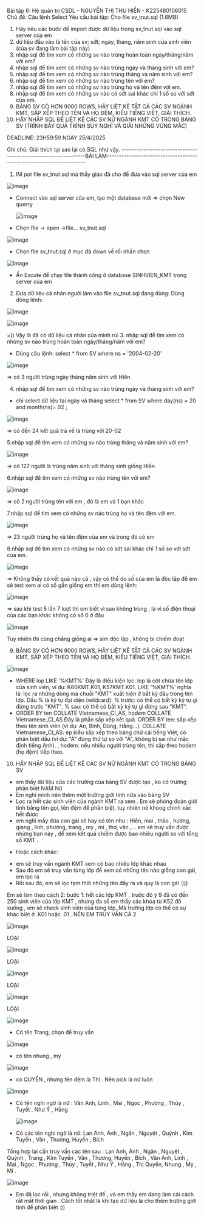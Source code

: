 Bài tập 6: Hệ quản trị CSDL - NGUYỄN THỊ THU HIỀN - K225480106015
Chủ đề: Câu lệnh Select
Yêu cầu bài tập: 
Cho file sv_tnut.sql (1.6MB)
1. Hãy nêu các bước để import được dữ liệu trong sv_tnut.sql vào sql server của em
2. dữ liệu đầu vào là tên của sv; sđt; ngày, tháng, năm sinh của sinh viên (của sv đang làm bài tập này)
3. nhập sql để tìm xem có những sv nào trùng hoàn toàn ngày/tháng/năm với em?
4. nhập sql để tìm xem có những sv nào trùng ngày và tháng sinh với em?
5. nhập sql để tìm xem có những sv nào trùng tháng và năm sinh với em?
6. nhập sql để tìm xem có những sv nào trùng tên với em?
7. nhập sql để tìm xem có những sv nào trùng họ và tên đệm với em.
8. nhập sql để tìm xem có những sv nào có sđt sai khác chỉ 1 số so với sđt của em.
9. BẢNG SV CÓ HƠN 9000 ROWS, HÃY LIỆT KÊ TẤT CẢ CÁC SV NGÀNH KMT, SẮP XẾP THEO TÊN VÀ HỌ ĐỆM, KIỂU TIẾNG  VIỆT, GIẢI THÍCH.
10. HÃY NHẬP SQL ĐỂ LIỆT KÊ CÁC SV NỮ NGÀNH KMT CÓ TRONG BẢNG SV (TRÌNH BÀY QUÁ TRÌNH SUY NGHĨ VÀ GIẢI NHỮNG VỨNG MẮC)

DEADLINE: 23H59:59 NGÀY 25/4/2025

Ghi chú: Giải thích tại sao lại có SQL như vậy.
---------------------------------------------------------------BÀI LÀM---------------------------------------------------------------------
1. IM pọt file sv_tnut.sql mà thầy giáo đã cho để đưa vào sql server của em

![image](https://github.com/user-attachments/assets/1c2ec019-7bcf-4d8c-9047-dc7dda6d21a5)

- Connect vào sql server của em, tạo một database mới => chọn New querry

  ![image](https://github.com/user-attachments/assets/a6290142-cf5c-4c9c-8bd9-2921f19bee2c)

- Chọn file -> open ->file... sv_tnut.sql

![image](https://github.com/user-attachments/assets/b699960e-8be5-424c-bb11-84b8e28b0575)

- Chọn file sv_tnut.sql ở mục đã down về rồi nhấn chọn

![image](https://github.com/user-attachments/assets/09f4847c-4b19-41bc-9f87-f9468f36a857)

- Ấn Excute để chạy file thành công ở database SINHVIEN_KMT trong server của em

2. Đưa dữ liệu cá nhân người làm vào file sv_tnut.sql đang dùng:
Dùng dòng lệnh:

![image](https://github.com/user-attachments/assets/8e91751e-e322-4d39-b955-3c7f27ea658b)

![image](https://github.com/user-attachments/assets/799d272e-b20a-473e-a041-9e7eae560c42)

=)) Vậy là đã có dữ liệu cá nhân của  mình rùi
3. nhập sql để tìm xem có những sv nào trùng hoàn toàn ngày/tháng/năm với em?
- Dùng câu lệnh: select * from SV where ns = '2004-02-20'

![image](https://github.com/user-attachments/assets/0dd76165-2253-4d8f-87e9-12153e6981ec)

=> có 3 người trùng ngày tháng năm sinh với Hiền

4. nhập sql để tìm xem có những sv nào trùng ngày và tháng sinh với em?
- chỉ select dữ liệu tại ngày và tháng
select * from SV where day(ns) = 20 and month(ns)= 02 ;

![image](https://github.com/user-attachments/assets/ac5b3cc6-2e21-41f9-9f44-b92150fd44fa)

=> có đến 24 kết quả trả về là trùng với 20-02

5.nhập sql để tìm xem có những sv nào trùng tháng và năm sinh với em?

![image](https://github.com/user-attachments/assets/5644b5b5-30f6-462d-bb1e-a68c622faee0)

=> có 127 người là trùng năm sinh với tháng sinh giống Hiền

6.nhập sql để tìm xem có những sv nào trùng tên với em?

![image](https://github.com/user-attachments/assets/c1f21de2-57a3-4faf-99e2-e82e1136d359)

=> có 2 người trùng tên với em , đó là em và 1 bạn khác

7.nhập sql để tìm xem có những sv nào trùng họ và tên đệm với em.

![image](https://github.com/user-attachments/assets/81e33ab7-6677-46c8-a95b-4258712e731d)

=> 23 người trùng họ và tên đệm của em và trong đó có em

8.nhập sql để tìm xem có những sv nào có sđt sai khác chỉ 1 số so với sđt của em.

![image](https://github.com/user-attachments/assets/a726cc08-e7a5-4e24-a212-971795e6b4c6)

=> Không thấy có kết quả nào cả , vậy có thể do số của em là độc lập 
để em sẽ test xem ai có số gần giống em thì em dùng lệnh:

![image](https://github.com/user-attachments/assets/575c6dba-4067-40d3-a78b-96aa6a8f1f4a)

=> sau khi test 5 lần 7 lượt thì em biết vì sao không trùng , là vì số điện thoại của các bạn khác không có số 0 ở đầu

![image](https://github.com/user-attachments/assets/ac761785-ae50-4f6b-85da-fe007c42812c)

Tuy nhiên thì cũng chẳng giống ai => sim độc lập , không bị chiếm đoạt

9. BẢNG SV CÓ HƠN 9000 ROWS, HÃY LIỆT KÊ TẤT CẢ CÁC SV NGÀNH KMT, SẮP XẾP THEO TÊN VÀ HỌ ĐỆM, KIỂU TIẾNG  VIỆT, GIẢI THÍCH.

![image](https://github.com/user-attachments/assets/4cadbb5a-47c2-4b7e-9c9e-a5874b2efba6)

* WHERE lop LIKE '%KMT%'
Đây là điều kiện lọc.
lop là cột chứa tên lớp của sinh viên, ví dụ: K60KMT.K01, K57KMT.K01.
LIKE '%KMT%' nghĩa là: lọc ra những dòng mà chuỗi "KMT" xuất hiện ở bất kỳ đâu trong tên lớp.
Dấu % là ký tự đại diện (wildcard):
% trước: có thể có bất kỳ ký tự gì đứng trước "KMT".
% sau: có thể có bất kỳ ký tự gì đứng sau "KMT".
* ORDER BY ten COLLATE Vietnamese_CI_AS, hodem COLLATE Vietnamese_CI_AS
Đây là phần sắp xếp kết quả.
ORDER BY ten: sắp xếp theo tên sinh viên (ví dụ: An, Bình, Dũng, Hằng...).
COLLATE Vietnamese_CI_AS: ép kiểu sắp xếp theo bảng chữ cái tiếng Việt, có phân biệt dấu (ví dụ: "Á" đúng thứ tự so với "A", không bị sai như mặc định tiếng Anh).
, hodem: nếu nhiều người trùng tên, thì sắp theo hodem (họ đệm) tiếp theo.

10. HÃY NHẬP SQL ĐỂ LIỆT KÊ CÁC SV NỮ NGÀNH KMT CÓ TRONG BẢNG SV
- em thấy dữ liệu của các trường của bảng SV được tạo , ko có trường phân biệt NAM Nữ
- Em nghĩ mình nên thêm một trường giới tính nữa vào bảng SV
- Lọc ra hết các sinh viên của ngành KMT ra xem . Em sẽ phỏng đoán giới tính bằng tên gọi, tên đệm để phân biệt, tuy nhiên nó khoog chính xác hết được
- em nghĩ mấy đứa con gái sẽ hay có tên như : Hiền, mai , thảo , hương, giang , linh, phương, trang , my , mi , thơ, vân ,... em sẽ truy vấn được những bạn này , để xem kết quả chiếm được bao nhiêu người
so với tổng số KMT .
* Hoặc cách khác:
- em sẽ truy vấn ngành KMT xem có bao nhiêu lớp khác nhau
- Sau đó em sẽ truy vấn từng lớp để xem có những tên nào giống con gái, em lọc ra
- Rồi sau đó, em sẽ lọc tạm thời những tên đấy ra và quy là con gái :)))

Em sẽ làm theo cách 2:
bước 1: hết các lớp KMT , trước đó ý 9 đã có đến 250 sinh viên của lớp KMT , nhưng đa số em thấy các khóa từ K52 đổ xuống , em sẽ check sinh viên của từng lớp. Mà trường lớp có thể có sự khác biệt ở .K01 hoặc .01 . NÊN EM TRUY VẤN CẢ 2

![image](https://github.com/user-attachments/assets/39553252-de22-4572-9ecc-d815f70cc3fe)

LOẠI

![image](https://github.com/user-attachments/assets/64d60811-82b2-46a7-8f71-8c92a6f74b79)

LOẠI

![image](https://github.com/user-attachments/assets/63ca9270-d09c-4329-95f9-6c4ac7ef4b4e)

LOẠI

![image](https://github.com/user-attachments/assets/ba36b0bd-5c1d-407d-a32e-4fe11b93b313)

LOẠI

![image](https://github.com/user-attachments/assets/8dcbdcfb-99ea-46c8-8b75-f0eef87c244e)

- Có tên Trang, chọn để truy vấn

![image](https://github.com/user-attachments/assets/6aec8b4a-6cc7-4cc2-bb97-777cf9e840e1)

- có tên nhung , my

![image](https://github.com/user-attachments/assets/3d3edc9f-9166-4079-bb36-0ddbd0cc6a3f)

- có QUYẾN , nhưng tên đệm là Thị . Nên pick là nữ luôn

![image](https://github.com/user-attachments/assets/3494de1b-7e88-41de-99a3-e82ae386f6c3)

- Có tên nghi ngờ là nữ : Vân Anh, Linh , Mai , Ngọc , Phương , Thùy , Tuyết , Như Ý , Hằng

  ![image](https://github.com/user-attachments/assets/7975c1e1-2fc2-4aa8-8d8c-8553017c809f)

- Có các tên nghi ngờ là nữ: Lan Anh, Ánh , Ngân , Nguyệt , Quỳnh , Kim Tuyến , Vân , Thương, Huyền , Bích

Tổng hợp lại cần truy vấn các tên sau : Lan Anh, Ánh , Ngân , Nguyệt , Quỳnh , Trang , Kim Tuyến , Vân , Thương, Huyền , Bích , Vân Anh, Linh , Mai , Ngọc , Phương , Thùy , Tuyết , Như Ý , Hằng , Thị Quyến, Nhung , My , Mi .

![image](https://github.com/user-attachments/assets/86dc0c38-bb21-4dd8-a6f3-eaba6e691d8f)

- Em đã lọc rồi , nhưng không triệt để , và em thấy em đang làm cái cách rất mất thời gian . Cách tốt nhất là khi tạo dữ liệu là cho thêm trường giới tính để phân biệt :))
  


























